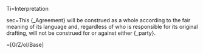 Ti=Interpretation

sec=This {_Agreement} will be construed as a whole according to the fair meaning of its language and, regardless of who is responsible for its original drafting, will not be construed for or against either {_party}.

=[G/Z/ol/Base]
